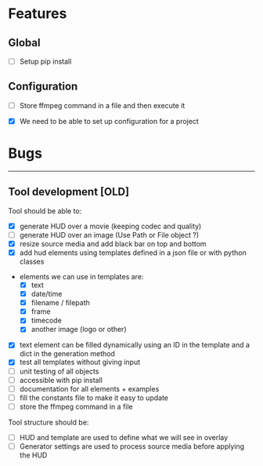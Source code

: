 # Features
## Global
- [ ] Setup pip install
## Configuration
- [ ] Store ffmpeg command in a file and then execute it
- [x] We need to be able to set up configuration for a project



# Bugs



---

## Tool development [OLD]
Tool should be able to:
- [x] generate HUD over a movie (keeping codec and quality)
- [ ] generate HUD over an image (Use Path or File object ?)
- [x] resize source media and add black bar on top and bottom
- [x] add hud elements using templates defined in a json file or with python classes
-  elements we can use in templates are:
    - [x] text
    - [x] date/time
    - [x] filename / filepath
    - [x] frame
    - [x] timecode
    - [x] another image (logo or other) 
- [x] text element can be filled dynamically using an ID in the template and a dict in the generation method
- [x] test all templates without giving input
- [ ] unit testing of all objects
- [ ] accessible with pip install
- [ ] documentation for all elements + examples
- [ ] fill the constants file to make it easy to update
- [ ] store the ffmpeg command in a file

Tool structure should be:
- [ ] HUD and template are used to define what we will see in overlay
- [ ] Generator settings are used to process source media before applying the HUD
